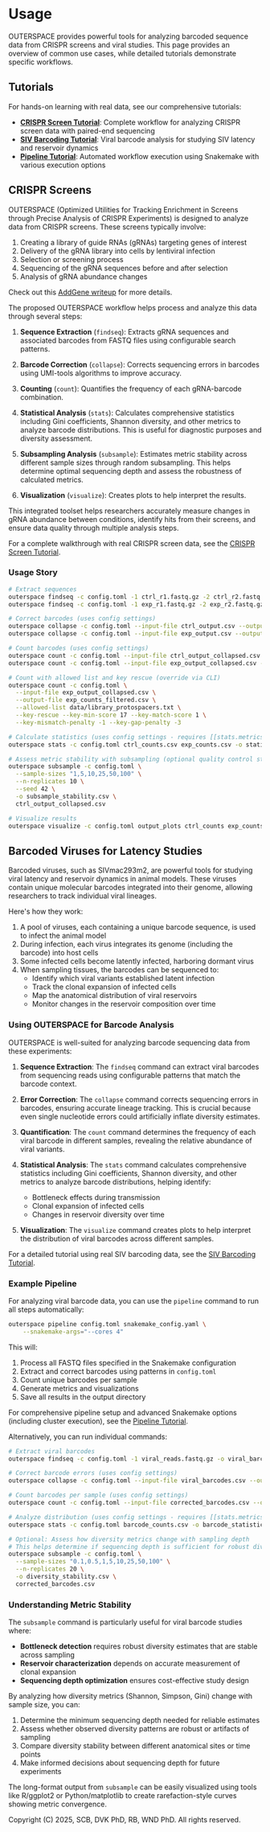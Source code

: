 # Usage

OUTERSPACE provides powerful tools for analyzing barcoded sequence data from CRISPR screens and viral studies. This page provides an overview of common use cases, while detailed tutorials demonstrate specific workflows.

## Tutorials

For hands-on learning with real data, see our comprehensive tutorials:

- **[CRISPR Screen Tutorial](tutorials/crispr-screen/README.md)**: Complete workflow for analyzing CRISPR screen data with paired-end sequencing
- **[SIV Barcoding Tutorial](tutorials/siv-barcoding/README.md)**: Viral barcode analysis for studying SIV latency and reservoir dynamics  
- **[Pipeline Tutorial](tutorials/pipeline/README.md)**: Automated workflow execution using Snakemake with various execution options

## CRISPR Screens

OUTERSPACE (Optimized Utilities for Tracking Enrichment in Screens through Precise Analysis of CRISPR Experiments) is designed to analyze data from CRISPR screens. These screens typically involve:

1. Creating a library of guide RNAs (gRNAs) targeting genes of interest
2. Delivery of the gRNA library into cells by lentiviral infection
3. Selection or screening process
4. Sequencing of the gRNA sequences before and after selection
5. Analysis of gRNA abundance changes

Check out this [AddGene writeup](https://www.addgene.org/guides/pooled-libraries/) for more details.

The proposed OUTERSPACE workflow helps process and analyze this data through several steps:

1. **Sequence Extraction** (`findseq`): Extracts gRNA sequences and associated barcodes from FASTQ files using configurable search patterns.

2. **Barcode Correction** (`collapse`): Corrects sequencing errors in barcodes using UMI-tools algorithms to improve accuracy.

3. **Counting** (`count`): Quantifies the frequency of each gRNA-barcode combination.

4. **Statistical Analysis** (`stats`): Calculates comprehensive statistics including Gini coefficients, Shannon diversity, and other metrics to analyze barcode distributions. This is useful for diagnostic purposes and diversity assessment.

5. **Subsampling Analysis** (`subsample`): Estimates metric stability across different sample sizes through random subsampling. This helps determine optimal sequencing depth and assess the robustness of calculated metrics.

6. **Visualization** (`visualize`): Creates plots to help interpret the results.

This integrated toolset helps researchers accurately measure changes in gRNA abundance between conditions, identify hits from their screens, and ensure data quality through multiple analysis steps.

For a complete walkthrough with real CRISPR screen data, see the [CRISPR Screen Tutorial](tutorials/crispr-screen/README.md).

### Usage Story

```bash
# Extract sequences
outerspace findseq -c config.toml -1 ctrl_r1.fastq.gz -2 ctrl_r2.fastq.gz -o ctrl_output.csv
outerspace findseq -c config.toml -1 exp_r1.fastq.gz -2 exp_r2.fastq.gz -o exp_output.csv

# Correct barcodes (uses config settings)
outerspace collapse -c config.toml --input-file ctrl_output.csv --output-file ctrl_output_collapsed.csv
outerspace collapse -c config.toml --input-file exp_output.csv --output-file exp_output_collapsed.csv

# Count barcodes (uses config settings)
outerspace count -c config.toml --input-file ctrl_output_collapsed.csv --output-file ctrl_counts.csv
outerspace count -c config.toml --input-file exp_output_collapsed.csv --output-file exp_counts.csv

# Count with allowed list and key rescue (override via CLI)
outerspace count -c config.toml \
  --input-file exp_output_collapsed.csv \
  --output-file exp_counts_filtered.csv \
  --allowed-list data/library_protospacers.txt \
  --key-rescue --key-min-score 17 --key-match-score 1 \
  --key-mismatch-penalty -1 --key-gap-penalty -3

# Calculate statistics (uses config settings - requires [[stats.metrics]] sections)
outerspace stats -c config.toml ctrl_counts.csv exp_counts.csv -o statistics.csv

# Assess metric stability with subsampling (optional quality control step)
outerspace subsample -c config.toml \
  --sample-sizes "1,5,10,25,50,100" \
  --n-replicates 10 \
  --seed 42 \
  -o subsample_stability.csv \
  ctrl_output_collapsed.csv

# Visualize results
outerspace visualize -c config.toml output_plots ctrl_counts exp_counts
```

## Barcoded Viruses for Latency Studies

Barcoded viruses, such as SIVmac293m2, are powerful tools for studying viral latency and reservoir dynamics in animal models.
These viruses contain unique molecular barcodes integrated into their genome, allowing researchers to track individual viral lineages.

Here's how they work:

1. A pool of viruses, each containing a unique barcode sequence, is used to infect the animal model
2. During infection, each virus integrates its genome (including the barcode) into host cells
3. Some infected cells become latently infected, harboring dormant virus
4. When sampling tissues, the barcodes can be sequenced to:
   - Identify which viral variants established latent infection
   - Track the clonal expansion of infected cells
   - Map the anatomical distribution of viral reservoirs
   - Monitor changes in the reservoir composition over time

### Using OUTERSPACE for Barcode Analysis

OUTERSPACE is well-suited for analyzing barcode sequencing data from these experiments:

1. **Sequence Extraction**: The `findseq` command can extract viral barcodes from sequencing reads using configurable patterns that match the barcode context.

2. **Error Correction**: The `collapse` command corrects sequencing errors in barcodes, ensuring accurate lineage tracking. This is crucial because even single nucleotide errors could artificially inflate diversity estimates.

3. **Quantification**: The `count` command determines the frequency of each viral barcode in different samples, revealing the relative abundance of viral variants.

4. **Statistical Analysis**: The `stats` command calculates comprehensive statistics including Gini coefficients, Shannon diversity, and other metrics to analyze barcode distributions, helping identify:
   - Bottleneck effects during transmission
   - Clonal expansion of infected cells
   - Changes in reservoir diversity over time

5. **Visualization**: The `visualize` command creates plots to help interpret the distribution of viral barcodes across different samples.

For a detailed tutorial using real SIV barcoding data, see the [SIV Barcoding Tutorial](tutorials/siv-barcoding/README.md).

### Example Pipeline

For analyzing viral barcode data, you can use the `pipeline` command to run all steps automatically:

```bash
outerspace pipeline config.toml snakemake_config.yaml \
    --snakemake-args="--cores 4"
```

This will:
1. Process all FASTQ files specified in the Snakemake configuration
2. Extract and correct barcodes using patterns in `config.toml`
3. Count unique barcodes per sample
4. Generate metrics and visualizations
5. Save all results in the output directory

For comprehensive pipeline setup and advanced Snakemake options (including cluster execution), see the [Pipeline Tutorial](tutorials/pipeline/README.md).

Alternatively, you can run individual commands:

```bash
# Extract viral barcodes
outerspace findseq -c config.toml -1 viral_reads.fastq.gz -o viral_barcodes.csv

# Correct barcode errors (uses config settings)
outerspace collapse -c config.toml --input-file viral_barcodes.csv --output-file corrected_barcodes.csv

# Count barcodes per sample (uses config settings)
outerspace count -c config.toml --input-file corrected_barcodes.csv --output-file barcode_counts.csv

# Analyze distribution (uses config settings - requires [[stats.metrics]] sections)
outerspace stats -c config.toml barcode_counts.csv -o barcode_statistics.csv

# Optional: Assess how diversity metrics change with sampling depth
# This helps determine if sequencing depth is sufficient for robust diversity estimates
outerspace subsample -c config.toml \
  --sample-sizes "0.1,0.5,1,5,10,25,50,100" \
  --n-replicates 20 \
  -o diversity_stability.csv \
  corrected_barcodes.csv
```

### Understanding Metric Stability

The `subsample` command is particularly useful for viral barcode studies where:
- **Bottleneck detection** requires robust diversity estimates that are stable across sampling
- **Reservoir characterization** depends on accurate measurement of clonal expansion
- **Sequencing depth optimization** ensures cost-effective study design

By analyzing how diversity metrics (Shannon, Simpson, Gini) change with sample size, you can:
1. Determine the minimum sequencing depth needed for reliable estimates
2. Assess whether observed diversity patterns are robust or artifacts of sampling
3. Compare diversity stability between different anatomical sites or time points
4. Make informed decisions about sequencing depth for future experiments

The long-format output from `subsample` can be easily visualized using tools like R/ggplot2 or Python/matplotlib to create rarefaction-style curves showing metric convergence.

Copyright (C) 2025, SCB, DVK PhD, RB, WND PhD. All rights reserved.
